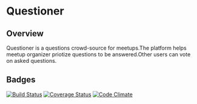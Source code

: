 # Questioner

Overview
--------
Questioner is a questions crowd-source for meetups.The platform helps meetup organizer priotize questions to be answered.Other users can vote on asked questions.

Badges
------

[![Build Status](https://travis-ci.org/bencyn/Questioner.svg?branch=develop)](https://travis-ci.org/bencyn/Questioner)  [![Coverage Status](https://coveralls.io/repos/github/bencyn/Questions/badge.svg?branch=ch-integrate-travis-coverall-163048303)](https://coveralls.io/github/bencyn/Questioner?branch=develop)  [![Code Climate](https://codeclimate.com/github/codeclimate/codeclimate/badges/gpa.svg)](https://codeclimate.com/github/bencyn/Questioner)
